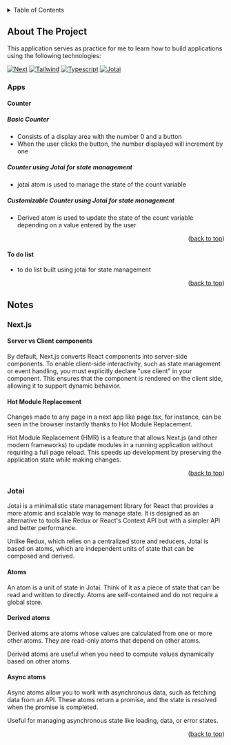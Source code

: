 <a id="readme-top"></a>

<!-- TABLE OF CONTENTS -->
<details>
  <summary>Table of Contents</summary>
  <ol>
    <li>
      <a href="#about-the-project">My first Next.js application</a>
      <ul>
        <li><a href="#apps">Apps</a></li>
        <ol>
            <li><a href="#counter">Counter</a></li>
             <ul>
            <li><a href="#basic-counter">Basic Counter</a></li>
            <li><a href="#jotai-counter">Basic Counter with Jotai</a></li>
            <li><a href="#customizable-counter">Customizable Counter</a></li>
          </ul>
            <li><a href="#to-do-list">To do list</a></li>
          </ol>
        <li><a href="#notes">Notes</a></li>
        <ol>
          <li><a href="#next.js">Next.js</a></li>
          <ul>
            <li><a href="#atoms">Atoms</a></li>
            <li><a href="#derived-atoms">Derived atoms</a></li>
            <li><a href="#async-atoms">Async atoms</a></li>
          </ul>
          <li><a href="#jotai">Jotai</a></li>
        </ol>
      </ul>
    </li>
  </ol>
</details>

<!-- ABOUT THE PROJECT -->

## About The Project

This application serves as practice for me to learn how to build applications using the following technologies:

[![Next][Next.js]][Next-url]
[![Tailwind][Tailwind]][Tailwind-url]
[![Typescript][Typescript]][Typescript-url]
[![Jotai][Jotai]][Jotai-url]

<a id="apps"></a>

### Apps

<a id="counter"></a>

#### Counter

<a id="basic-counter"></a>

##### Basic Counter

- Consists of a display area with the number 0 and a button
- When the user clicks the button, the number displayed will increment by one

<a id="jotai-counter"></a>

##### Counter using Jotai for state management

- jotai atom is used to manage the state of the count variable

<a id="customizable-counter"></a>

##### Customizable Counter using Jotai for state management

- Derived atom is used to update the state of the count variable depending on a value entered by the user

<p align="right">(<a href="#readme-top">back to top</a>)</p>

#### To do list

- to do list built using jotai for state management

<p align="right">(<a href="#readme-top">back to top</a>)</p>

## Notes

<a id="next.js"></a>

### Next.js

#### Server vs Client components

By default, Next.js converts React components into server-side components. To enable client-side interactivity, such as state management or event handling, you must explicitly declare "use client" in your component. This ensures that the component is rendered on the client side, allowing it to support dynamic behavior.

#### Hot Module Replacement

Changes made to any page in a next app like page.tsx, for instance, can be seen in the browser instantly thanks to Hot Module Replacement.

Hot Module Replacement (HMR) is a feature that allows Next.js (and other modern frameworks) to update modules in a running application without requiring a full page reload. This speeds up development by preserving the application state while making changes.

<p align="right">(<a href="#readme-top">back to top</a>)</p>

<a id="jotai"></a>

### Jotai

Jotai is a minimalistic state management library for React that provides a more atomic and scalable way to manage state. It is designed as an alternative to tools like Redux or React's Context API but with a simpler API and better performance.

Unlike Redux, which relies on a centralized store and reducers, Jotai is based on atoms, which are independent units of state that can be composed and derived.

<a id="atoms"></a>

#### Atoms

An atom is a unit of state in Jotai. Think of it as a piece of state that can be read and written to directly. Atoms are self-contained and do not require a global store.

<a id="derived-atoms"></a>

#### Derived atoms

Derived atoms are atoms whose values are calculated from one or more other atoms. They are read-only atoms that depend on other atoms.

Derived atoms are useful when you need to compute values dynamically based on other atoms.

<a id="async-atoms"></a>

#### Async atoms

Async atoms allow you to work with asynchronous data, such as fetching data from an API. These atoms return a promise, and the state is resolved when the promise is completed.

Useful for managing asynchronous state like loading, data, or error states.

<p align="right">(<a href="#readme-top">back to top</a>)</p>

<!-- MARKDOWN LINKS & IMAGES -->

[Next.js]: https://img.shields.io/badge/next.js-000000?style=for-the-badge&logo=nextdotjs&logoColor=blue
[Next-url]: https://nextjs.org/
[Tailwind]: https://img.shields.io/badge/tailwind-000000?style=for-the-badge&logo=tailwindcss&logoColor=blue
[Tailwind-url]: https://tailwindcss.com/
[Typescript]: https://img.shields.io/badge/typescript-000000?style=for-the-badge&logo=typescript&logoColor=blue
[Typescript-url]: https://typescriptlang.org/
[Jotai]: https://img.shields.io/badge/jotai-000000?style=for-the-badge
[Jotai-url]: https://jotai.org/
